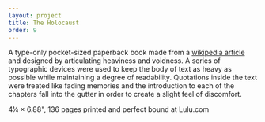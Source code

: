 ```yaml
---
layout: project
title: The Holocaust
order: 9
---
```


A type-only pocket-sized paperback book made from a <a href="https://en.wikipedia.org/wiki/The_Holocaust" target="_blank">wikipedia article</a> and designed by articulating heaviness and voidness. A series of typographic devices were used to keep the body of text as heavy as possible while maintaining a degree of readability. Quotations inside the text were treated like fading memories and the introduction to each of the chapters fall into the gutter in order to create a slight feel of discomfort.

<p class="specifications">4&frac14; × 6.88", 136 pages printed and perfect bound at Lulu.com</p>